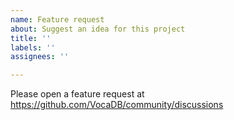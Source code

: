 ```yaml
---
name: Feature request
about: Suggest an idea for this project
title: ''
labels: ''
assignees: ''

---
```


Please open a feature request at https://github.com/VocaDB/community/discussions
